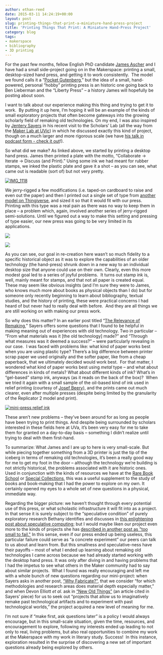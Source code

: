 ```yaml
---
author: ethan-reed
date: 2015-03-11 14:24:19+00:00
layout: post
slug: printing-things-that-print-a-miniature-hand-press-project
title: 'Printing Things That Print: A Miniature Hand-Press Project'
category: blog
tags:
- makerspace
- bibliography
- 3D printing
---
```


For the past few months, fellow English PhD candidate [James Ascher](https://twitter.com/jpsa) and I have had a small side-project going on in the Makerspace: printing a small, desktop-sized hand press, and getting it to work consistently.  The model we found calls it a “[Pocket Gutenberg](http://www.thingiverse.com/thing:113044),” but the idea of a small, hand-powered, personal “hobby” printing press is an historic one going back to Ben Lieberman and the “Liberty Press” – a history James will hopefully be posting about soon.

I want to talk about our experience making this thing and trying to get it to work.  By putting it up here, I’m hoping it will be an example of the kinds of small exploratory projects that often become gateways into the growing scholarly field of remaking old technologies. On my end, I was also inspired by [Jentery Sayers](http://www.jenterysayers.com/) in his recent visit to the Scholars’ Lab (all the way from the [Maker Lab at UVic](http://maker.uvic.ca/)) in which he discussed exactly this kind of project, though on a much larger and more rigorous scale (we have [his talk in podcast form - check it out](http://scholarslab.org/podcasts/podcast-jentery-sayers-on-remaking-the-past/)!).

So what did we make? As linked above, we started by printing a desktop hand press. James then printed a plate with the motto, “Collaborate -> Iterate -> Discuss (and Print).” Using some ink we had meant for rubber stamps, we inked the plastic plate and gave it a shot – as you can see, what came out is readable (sort of) but not very pretty.


[![IMG_1118](http://static.scholarslab.org/wp-content/uploads/2015/02/IMG_1118-300x225.jpg)](http://static.scholarslab.org/wp-content/uploads/2015/02/IMG_1118.jpg)


We jerry-rigged a few modifications (i.e. taped-on cardboard to raise and even out the paper) and then I printed out a single set of type from [another model on Thingiverse](http://www.thingiverse.com/thing:296026), and sized it so that it would fit with our press. Printing with this type was a real pain as there was no way to keep them in place – a problem which, again, involved another series of jerry-rigged semi-solutions. Until we figured out a way to make this setting and pressing of type easier, our new press was going to be very limited in its applications.

![](https://static.scholarslab.org/wp-content/uploads/2015/02/IMG_1075-e1425004166838.jpg)

![](https://static.scholarslab.org/wp-content/uploads/2015/02/mini-press-hi-james-e1425004056929.jpg)

As you can see, our goal in re-creation here wasn’t so much fidelity to a specific historical object as it was to explore the capabilities of an older technology (the hand-press) shrunk down in a new way to an individual desktop size that anyone could use on their own. Clearly, even this more modest goal led to a series of joyful problems.  It turns out stamp ink is, well, mainly meant for stamps, and that not all paper is created equal.  These may seem like obvious insights (and I’m sure they were to James, who knows much more about books as physical objects than I do) but for someone only recently beginning to learn about bibliography, textual studies, and the history of printing, these were practical concerns I had heard of but never had to really deal with before.  And they are all things we are still working on with making our press work.

So why does this matter? In an earlier post titled “[The Relevance of Remaking](http://maker.uvic.ca/remaking/),” Sayers offers some questions that I found to be helpful in making meaning out of experiences with old technology. Two in particular – “From what materials was it [the old technology] made?” and “Through what measures was it deemed a success?” – were particularly revealing in our case.  I was faced with problems like: what kind of paper works best when you are using plastic type? There’s a big difference between printer scrap paper we used originally and the softer paper, like from a cheap paperback, that we ultimately decided would work best.  For that matter, I wondered what kind of paper works best using _metal_ type – and what about differences in kinds of metals? What about different kinds of ink? What’s in “gel-based” stamp ink, anyways (as it reads on the back of the box)?  When we tried it again with a small sample of the oil-based kind of ink used in relief printing (courtesy of [Josef Beery](http://www.josefbeery.com/)), and the prints came out much clearer, even after multiple presses (despite being limited by the granularity of the Replicator 2 model and print).


[![mini-press relief ink](http://static.scholarslab.org/wp-content/uploads/2015/02/mini-press-relief-ink-e1425004210362-225x300.jpg)](http://static.scholarslab.org/wp-content/uploads/2015/02/mini-press-relief-ink.jpg)


These aren’t new problems – they’ve been around for as long as people have been trying to print things. And despite being surrounded by scholars interested in these fields here at UVa, it’s been very easy for me to take them for granted on a day-to-day basis – something I didn’t realize until trying to deal with them first-hand.

To summarize: What James and I are up to here is very small-scale. But while piecing together something from a 3D printer is just the tip of the iceberg in terms of remaking old technologies, it’s been a really good way for me to get my foot in the door – although the technology we’re building is not strictly historical, the problems associated with it are historic ones.  Used in conjunction with the kinds of resources we have at the [Rare Book School](http://www.rarebookschool.org/) or [Special Collections](http://small.library.virginia.edu/), this was a useful supplement to the study of books and book-making that I had the power to explore on my own. It certainly opened my eyes to a whole set of new questions in a physical, immediate way.

Regarding the bigger picture: we haven’t thought through every potential use of this press, or what scholastic infrastructure it will fit into as a project.  In that sense it is surely subject to the “speculative condition” of purely exploratory research Bethany identifies and discusses in [this enlightening post about speculative computing](http://nowviskie.org/2014/speculative-computing/); but I would maybe liken our project even more to the kinds of projects she has [described in another post as "too small to fail."](http://nowviskie.org/2012/too-small-to-fail/) In this sense, even if our press ended up being useless, this particular failure could serve as “a concrete experiment” our peers can talk to us about and learn from. But this smallness and speculative-ness have their payoffs – most of what I ended up learning about remaking old technologies I came across because we had already started working with the desktop hand press. It was only after diving in and having problems that I had the impetus to see what others in the Maker community had to say about similar projects.  What I found was really encouraging and left me with a whole bunch of new questions regarding our mini-project: when Sayers asks in another post, [“Why Fabricate?”](http://maker.uvic.ca/whyfab/), that we consider “for which methodologies and research areas does material depth especially matter,” and when Devon Elliott _et al._ ask in [“New Old Things”](http://www.cjc-online.ca/index.php/journal/article/view/2506) (an article cited in Sayers’ piece) for us to seek out “projects that allow us to imaginatively remake past technological artifacts and to experiment with past technological worlds,” the project acquired a new level of meaning for me.

I’m not sure if “make first, ask questions later” is a policy I would always encourage, but in this small-scale situation, given the time, resources, and encouragement to explore, following my interests ended up leading to not only to real, living problems, but also real opportunities to combine my work at the Makerspace with my work in literary study. Success!  In this instance, exploration resulted in the surprise of discovering a new set of important questions already being explored by others.

